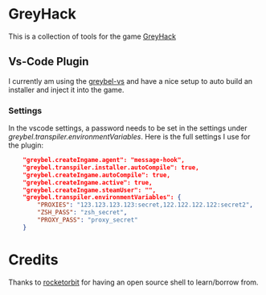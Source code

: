 # GreyHack
This is a collection of tools for the game [GreyHack](https://greyhackgame.com/)

## Vs-Code Plugin
I currently am using the [greybel-vs](https://github.com/ayecue/greybel-vs) and have a nice setup to auto build an installer and inject it into the game. 

### Settings
In the vscode settings, a password needs to be set in the settings under *greybel.transpiler.environmentVariables*. 
Here is the full settings I use for the plugin:

```json
    "greybel.createIngame.agent": "message-hook",
    "greybel.transpiler.installer.autoCompile": true,
    "greybel.createIngame.autoCompile": true,
    "greybel.createIngame.active": true,
    "greybel.createIngame.steamUser": "",
    "greybel.transpiler.environmentVariables": {
        "PROXIES": "123.123.123.123:secret,122.122.122.122:secret2",
        "ZSH_PASS": "zsh_secret",
        "PROXY_PASS": "proxy_secret"
    }
```

# Credits
Thanks to [rocketorbit](https://github.com/rocketorbit/rocShell) for having an open source shell to learn/borrow from.